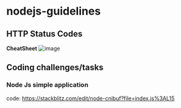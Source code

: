 # nodejs-guidelines



## HTTP Status Codes

**CheatSheet**
![image](https://github.com/kaleeswariP/nodejs-guidelines/assets/22699303/b506fe12-c9f1-487b-9b43-f7121643d3c7)



## Coding challenges/tasks

### Node Js simple application
code: https://stackblitz.com/edit/node-cnibuf?file=index.js%3AL15

